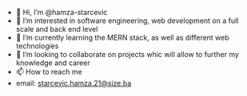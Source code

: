 - 👋 Hi, I’m @hamza-starcevic
- 👀 I’m interested in software engineering, web development on a full scale and back end level
- 🌱 I’m currently learning the MERN stack, as well as different web technologies
- 💞️ I’m looking to collaborate on projects whic will allow to further my knowledge and career
- 📫 How to reach me 
- email: starcevic.hamza.21@size.ba

<!---
hamza-starcevic/hamza-starcevic is a ✨ special ✨ repository because its `README.md` (this file) appears on your GitHub profile.
You can click the Preview link to take a look at your changes.
--->
